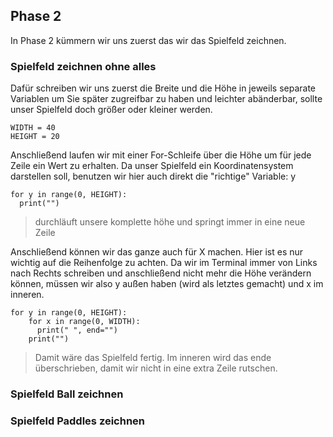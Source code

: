 ## Phase 2

In Phase 2 kümmern wir uns zuerst das wir das Spielfeld zeichnen.

### Spielfeld zeichnen ohne alles

Dafür schreiben wir uns zuerst die Breite und die Höhe in jeweils separate Variablen um Sie später zugreifbar zu haben und leichter abänderbar, sollte unser Spielfeld doch größer oder kleiner werden.

```python3
WIDTH = 40
HEIGHT = 20
```

Anschließend laufen wir mit einer For-Schleife über die Höhe um für jede Zeile ein Wert zu erhalten. Da unser Spielfeld ein Koordinatensystem darstellen soll, benutzen wir hier auch direkt die "richtige" Variable: y

```python3
for y in range(0, HEIGHT):
  print("")
```

> durchläuft unsere komplette höhe und springt immer in eine neue Zeile

Anschließend können wir das ganze auch für X machen. Hier ist es nur wichtig auf die Reihenfolge zu achten. Da wir im Terminal immer von Links nach Rechts schreiben und anschließend nicht mehr die Höhe verändern können, müssen wir also y außen haben (wird als letztes gemacht) und x im inneren.

```python3
for y in range(0, HEIGHT):
    for x in range(0, WIDTH):
      print(" ", end="")
    print("")
```

> Damit wäre das Spielfeld fertig. Im inneren wird das ende überschrieben, damit wir nicht in eine extra Zeile rutschen.

### Spielfeld Ball zeichnen

### Spielfeld Paddles zeichnen
